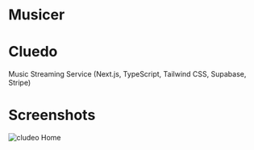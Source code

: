 # Musicer

# Cluedo
Music Streaming Service (Next.js, TypeScript, Tailwind CSS, Supabase, Stripe)

# Screenshots

![cludeo Home](/front-end/src/images/d1.png)

